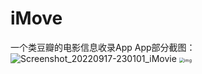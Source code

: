 # iMove
一个类豆瓣的电影信息收录App
App部分截图：
![Screenshot_20220917-230101_iMovie](https://user-images.githubusercontent.com/75652583/190863587-cba2ba2f-4bfd-4bf7-8b14-5751390e38dc.jpg)
<img src="https://user-images.githubusercontent.com/75652583/190863587-cba2ba2f-4bfd-4bf7-8b14-5751390e38dc.jpg" alt="img" style="zoom:50%;" />
